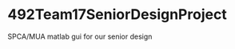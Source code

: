 492Team17SeniorDesignProject
============================

SPCA/MUA matlab gui for our senior design

